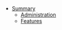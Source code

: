 <!-- docs/_sidebar.md -->

* [Summary](/)
    * [Administration](administration/README.md)
    * [Features](summary.md)
